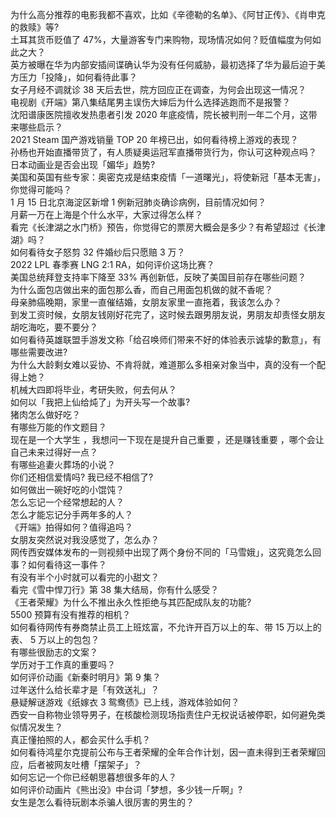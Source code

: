为什么高分推荐的电影我都不喜欢，比如《辛德勒的名单》、《阿甘正传》、《肖申克的救赎》等?  
土耳其货币贬值了 47%，大量游客专门来购物，现场情况如何？贬值幅度为何如此之大？  
英方被曝在华为内部安插间谍确认华为没有任何威胁，最初选择了华为最后迫于美方压力「投降」，如何看待此事？  
女子月经不调就诊 38 天后去世，院方回应正在调查，为何会出现这一情况？  
电视剧《开端》第八集结尾男主误伤大婶后为什么选择逃跑而不是报警？  
沈阳谱康医院擅收发热患者引发 2020 年底疫情，院长被判刑一年二个月，这带来哪些启示？  
2021 Steam 国产游戏销量 TOP 20 年榜已出，如何看待榜上游戏的表现？  
孙杨也开始直播带货了，有人质疑奥运冠军直播带货行为，你认可这种观点吗？  
日本动画业是否会出现「媚华」趋势?  
美国和英国有些专家：奥密克戎是结束疫情「一道曙光」，将使新冠「基本无害」，你觉得可能吗？  
1 月 15 日北京海淀区新增 1 例新冠肺炎确诊病例，目前情况如何？  
月薪一万在上海是个什么水平，大家过得怎么样？  
看完《长津湖之水门桥》预告，你觉得它的票房大概会是多少？有希望超过《长津湖》吗？  
如何看待女子怒剪 32 件婚纱后只愿赔 3 万？  
2022 LPL 春季赛 LNG 2:1 RA，如何评价这场比赛？  
美国总统拜登支持率下降至 33% 再创新低，反映了美国目前存在哪些问题？  
为什么面包店做出来的面包那么香，而自己用面包机做的就不香呢？  
母亲肺癌晚期，家里一直催结婚，女朋友家里一直拖着，我该怎么办？  
到发工资时候，女朋友钱刚好花完了，这时候去跟男朋友说，男朋友却责怪女朋友胡吃海吃，要不要分？  
如何看待英雄联盟手游发文称「给召唤师们带来不好的体验表示诚挚的歉意」，有哪些需要改进?  
为什么大龄剩女难以妥协、不肯将就，难道那么多相亲对象当中，真的没有一个配得上她？  
机械大四即将毕业，考研失败，何去何从？  
如何以「我把上仙给炖了」为开头写一个故事?  
猪肉怎么做好吃？  
有哪些万能的作文题目？  
现在是一个大学生 ，我想问一下现在是提升自己重要 ，还是赚钱重要 ，哪个会让自己未来过得好一点？  
有哪些追妻火葬场的小说？  
你们还相信爱情吗? 我已经不相信了?  
如何做出一碗好吃的小馄饨？  
怎么忘记一个经常想起的人？  
怎么才能忘记分手两年多的人？  
《开端》拍得如何？值得追吗？  
女朋友突然说对我没感觉了，怎么办？  
网传西安媒体发布的一则视频中出现了两个身份不同的「马雪娥」，这究竟怎么回事？如何看待这一事件？  
有没有半个小时就可以看完的小甜文？  
看完《雪中悍刀行》第 38 集大结局，你有什么感受？  
《王者荣耀》为什么不推出永久性拒绝与其匹配成队友的功能?  
5500 预算有没有推荐的相机？  
如何看待网传有券商禁止员工上班炫富，不允许开百万以上的车、带 15 万以上的表、 5 万以上的包包？  
有哪些很励志的文案？  
学历对于工作真的重要吗？  
如何评价动画《新秦时明月》第 9 集？  
过年送什么给长辈才是「有效送礼」？  
悬疑解谜游戏《纸嫁衣 3 鸳鸯债》已上线，游戏体验如何？  
西安一自称物业领导男子，在核酸检测现场指责住户无权说话被停职，如何避免类似情况发生？  
真正懂拍照的人，都会买什么手机？  
如何看待鸿星尔克提前公布与王者荣耀的全年合作计划，因一直未得到王者荣耀回应，后者被网友吐槽「摆架子」？  
如何忘记一个你已经朝思暮想很多年的人？  
如何评价动画片《熊出没》中台词「梦想，多少钱一斤啊」?  
女生是怎么看待玩剧本杀骗人很厉害的男生的？  
